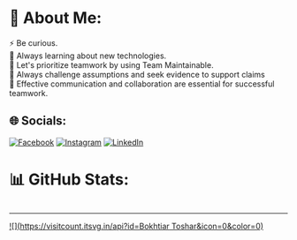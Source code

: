 
# 💫 About Me:
⚡ Be curious.<br>🌱 Always learning about new technologies.<br>💬 Let's prioritize teamwork by using Team Maintainable.<br>🤝 Always challenge assumptions and seek evidence to support claims<br>👯 Effective communication and collaboration are essential for successful teamwork.


## 🌐 Socials:
[![Facebook](https://img.shields.io/badge/Facebook-%231877F2.svg?logo=Facebook&logoColor=white)](https://facebook.com/https://www.facebook.com/bokhtiar172/) [![Instagram](https://img.shields.io/badge/Instagram-%23E4405F.svg?logo=Instagram&logoColor=white)](https://instagram.com/https://www.instagram.com/bokhtiar_tushar/) [![LinkedIn](https://img.shields.io/badge/LinkedIn-%230077B5.svg?logo=linkedin&logoColor=white)](https://linkedin.com/in/https://www.linkedin.com/in/bokhtiarswe/) 

# 📊 GitHub Stats:
<p dir="auto"><a target="_blank" rel="noopener noreferrer nofollow" href="https://camo.githubusercontent.com/d4498cff3af4f13f629306c16f16938cbff8da73ba5a3d09257e67de6f584a09/68747470733a2f2f6769746875622d726561646d652d73746174732e76657263656c2e6170702f6170693f757365726e616d653d6e617a6d756c353370267468656d653d626c75652d677265656e26686964655f626f726465723d66616c736526696e636c7564655f616c6c5f636f6d6d6974733d66616c736526636f756e745f707269766174653d74727565"><img src="https://camo.githubusercontent.com/d4498cff3af4f13f629306c16f16938cbff8da73ba5a3d09257e67de6f584a09/68747470733a2f2f6769746875622d726561646d652d73746174732e76657263656c2e6170702f6170693f757365726e616d653d6e617a6d756c353370267468656d653d626c75652d677265656e26686964655f626f726465723d66616c736526696e636c7564655f616c6c5f636f6d6d6974733d66616c736526636f756e745f707269766174653d74727565" alt="" data-canonical-src="[https://github-readme-stats.vercel.app/api?username=nazmul53p&amp;theme=blue-green&amp;hide_border=false&amp;include_all_commits=false&amp;count_private=true](https://github-readme-stats.vercel.app/api?username=Bokhtiar Toshar&theme=tokyonight&hide_border=false&include_all_commits=true&count_private=true)" style="max-width: 100%;"></a><br>
<a target="_blank" rel="noopener noreferrer nofollow" href="https://camo.githubusercontent.com/8e919a2b18f76e0565da4eb79cbcafe7c845240e453827df67c1ccebb3378355/68747470733a2f2f6769746875622d726561646d652d73747265616b2d73746174732e6865726f6b756170702e636f6d2f3f757365723d6e617a6d756c353370267468656d653d626c75652d677265656e26686964655f626f726465723d66616c7365"><img src="https://camo.githubusercontent.com/8e919a2b18f76e0565da4eb79cbcafe7c845240e453827df67c1ccebb3378355/68747470733a2f2f6769746875622d726561646d652d73747265616b2d73746174732e6865726f6b756170702e636f6d2f3f757365723d6e617a6d756c353370267468656d653d626c75652d677265656e26686964655f626f726465723d66616c7365" alt="" data-canonical-src="[https://github-readme-streak-stats.herokuapp.com/?user=nazmul53p&amp;theme=blue-green&amp;hide_border=false](https://github-readme-streak-stats.herokuapp.com/?user=Bokhtiar Toshar&theme=tokyonight&hide_border=false)" style="max-width: 100%;"></a><br>
<a target="_blank" rel="noopener noreferrer nofollow" href="https://camo.githubusercontent.com/8855025556860d8c57497881e8b0fdeb143acd9a4517389ad75f328eed5ab12c/68747470733a2f2f6769746875622d726561646d652d73746174732e76657263656c2e6170702f6170692f746f702d6c616e67732f3f757365726e616d653d6e617a6d756c353370267468656d653d626c75652d677265656e26686964655f626f726465723d66616c736526696e636c7564655f616c6c5f636f6d6d6974733d66616c736526636f756e745f707269766174653d74727565266c61796f75743d636f6d70616374"><img src="https://camo.githubusercontent.com/8855025556860d8c57497881e8b0fdeb143acd9a4517389ad75f328eed5ab12c/68747470733a2f2f6769746875622d726561646d652d73746174732e76657263656c2e6170702f6170692f746f702d6c616e67732f3f757365726e616d653d6e617a6d756c353370267468656d653d626c75652d677265656e26686964655f626f726465723d66616c736526696e636c7564655f616c6c5f636f6d6d6974733d66616c736526636f756e745f707269766174653d74727565266c61796f75743d636f6d70616374" alt="" data-canonical-src="[https://github-readme-stats.vercel.app/api/top-langs/?username=nazmul53p&amp;theme=blue-green&amp;hide_border=false&amp;include_all_commits=false&amp;count_private=true&amp;layout=compact](https://github-readme-stats.vercel.app/api/top-langs/?username=Bokhtiar Toshar&theme=tokyonight&hide_border=false&include_all_commits=true&count_private=true&layout=compact)" style="max-width: 100%;"></a></p>


---
[![](https://visitcount.itsvg.in/api?id=Bokhtiar Toshar&icon=0&color=0)](https://visitcount.itsvg.in)

<!-- Proudly created with GPRM ( https://gprm.itsvg.in ) -->
